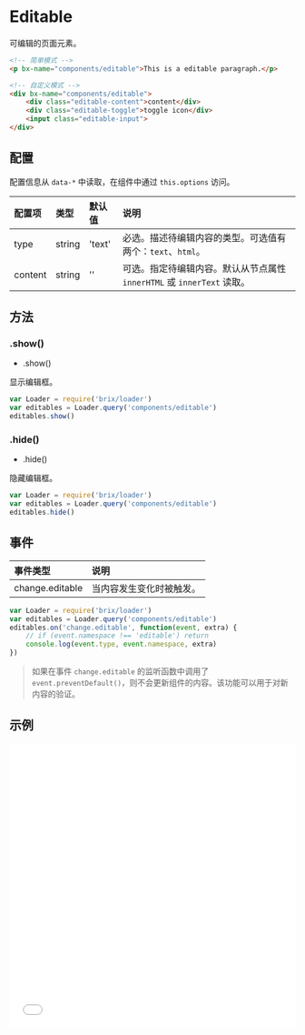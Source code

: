 # Editable

可编辑的页面元素。

```html
<!-- 简单模式 -->
<p bx-name="components/editable">This is a editable paragraph.</p>

<!-- 自定义模式 -->
<div bx-name="components/editable">
    <div class="editable-content">content</div>
    <div class="editable-toggle">toggle icon</div>
    <input class="editable-input">
</div>
```

## 配置

配置信息从 `data-*` 中读取，在组件中通过 `this.options` 访问。

配置项  | 类型   | 默认值 | 说明
:------ | :----- | :----- | :----------
type    | string | 'text' | 必选。描述待编辑内容的类型。可选值有两个：`text`、`html`。
content | string | ''     | 可选。指定待编辑内容。默认从节点属性 `innerHTML` 或 `innerText` 读取。

## 方法

### .show()

* .show()

显示编辑框。

```js
var Loader = require('brix/loader')
var editables = Loader.query('components/editable')
editables.show()
```

### .hide()

* .hide()

隐藏编辑框。

```js
var Loader = require('brix/loader')
var editables = Loader.query('components/editable')
editables.hide()
```

## 事件

事件类型        | 说明
:-------------- | :----------
change.editable | 当内容发生变化时被触发。

```js
var Loader = require('brix/loader')
var editables = Loader.query('components/editable')
editables.on('change.editable', function(event, extra) {
    // if (event.namespace !== 'editable') return
    console.log(event.type, event.namespace, extra)
})
```

> 如果在事件 `change.editable` 的监听函数中调用了 `event.preventDefault()`，则不会更新组件的内容。该功能可以用于对新内容的验证。

## 示例

<iframe width="100%" height="500" src="./examples.html" allowfullscreen="allowfullscreen" frameborder="0"></iframe>
